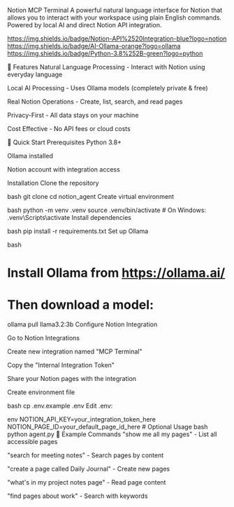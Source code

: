  Notion MCP Terminal
A powerful natural language interface for Notion that allows you to interact with your workspace using plain English commands. Powered by local AI and direct Notion API integration.

https://img.shields.io/badge/Notion-API%2520Integration-blue?logo=notion
https://img.shields.io/badge/AI-Ollama-orange?logo=ollama
https://img.shields.io/badge/Python-3.8%252B-green?logo=python

🚀 Features
Natural Language Processing - Interact with Notion using everyday language

Local AI Processing - Uses Ollama models (completely private & free)

Real Notion Operations - Create, list, search, and read pages

Privacy-First - All data stays on your machine

Cost Effective - No API fees or cloud costs

🎯 Quick Start
Prerequisites
Python 3.8+

Ollama installed

Notion account with integration access

Installation
Clone the repository

bash
git clone <your-repo-url>
cd notion_agent
Create virtual environment

bash
python -m venv .venv
source .venv/bin/activate  # On Windows: .venv\Scripts\activate
Install dependencies

bash
pip install -r requirements.txt
Set up Ollama

bash
# Install Ollama from https://ollama.ai/
# Then download a model:
ollama pull llama3.2:3b
Configure Notion Integration

Go to Notion Integrations

Create new integration named "MCP Terminal"

Copy the "Internal Integration Token"

Share your Notion pages with the integration

Create environment file

bash
cp .env.example .env
Edit .env:

env
NOTION_API_KEY=your_integration_token_here
NOTION_PAGE_ID=your_default_page_id_here  # Optional
Usage
bash
python agent.py
💬 Example Commands
"show me all my pages" - List all accessible pages

"search for meeting notes" - Search pages by content

"create a page called Daily Journal" - Create new pages

"what's in my project notes page" - Read page content

"find pages about work" - Search with keywords

